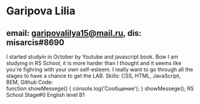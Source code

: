 # Garipova Lilia
## email: garipovalilya15@mail.ru, dis: misarcis#8690
I started studyin in October by Youtube and javascript book. Bow I am studying in RS School, it is more harder than I thought and it seems like you're fighring with your own self-esteem. I really want to go through all the stages to have a chance to get the LAB.
Skills: CSS, HTML, JavaScript, BEM, Github
Code:     
function showMessege() {
    console.log('Сообщение');
}
showMessege();
RS School Stage#0
English level B1 

